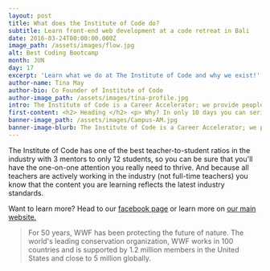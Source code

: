 ```yaml
---
layout: post
title: What does the Institute of Code do?
subtitle: Learn front-end web development at a code retreat in Bali
date: 2016-03-24T00:00:00.000Z
image_path: /assets/images/flow.jpg
alt: Best Coding Bootcamp
month: JUN
day: 17
excerpt: 'Learn what we do at The Institute of Code and why we exist!'
author-name: Tina May
author-bio: Co Founder of Institute of Code
author-image_path: /assets/images/tina-profile.jpg
intro: The Institute of Code is a Career Accelerator; we provide people with sought after digital skills and practical experience (as well as an amazing portfolio) that helps them to land their dream job faster, and we do it in beautiful places around the world. Our current program is a 10-day code retreat in Bali where experienced mentors will teach you HTML, CSS, Javascript and more enabling you to build beautiful, responsive websites from scratch.
first-content: <h2> Heading </h2> <p> Why? In only 10 days you can seriously boost your resume and build practical skills for the digital world we live in. Whether you are an entrepreneur or small business owner looking to build a site for yourself, or you a just want to add the practical skill that recruiters love to your resume, learning to code can jump-start your career. </p> <p> It's an intensive program with 60+ hours of coursework, and students will build a resume-boosting portfolio of 2-3 responsive websites by the end of the course. But we're all about balance… so we've set in a luxury pool villa with spectacular views, with an in-house chef to keep you fed and a massage on arrival to get the creative juices flowing; you have nothing to worry about except developing your skills. </p>
banner-image_path: /assets/images/Campus-AM.jpg
banner-image-blurb: The Institute of Code is a Career Accelerator; we provide people with sought after digital skills and practical experience.
---
```



The Institute of Code has one of the best teacher-to-student ratios in the industry with 3 mentors to only 12 students, so you can be sure that you'll have the one-on-one attention you really need to thrive. And because all teachers are actively working in the industry (not full-time teachers) you know that the content you are learning reflects the latest industry standards.

Want to learn more? Head to our [facebook page](http://www.facebook.com/instituteofcode) or learn more on [our main website.](http://www.instituteofcode.com)

  <blockquote>
      For 50 years, WWF has been protecting the future of nature.
      The world's leading conservation organization,
      WWF works in 100 countries and is supported by
      1.2 million members in the United States and
      close to 5 million globally.
</blockquote>
